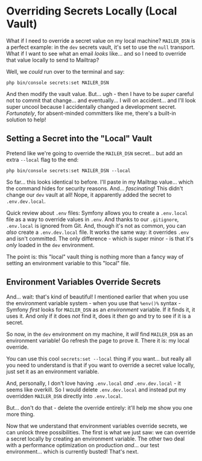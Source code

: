 # Overriding Secrets Locally (Local Vault)

What if I need to override a secret value on my local machine? `MAILER_DSN` is a
perfect example: in the `dev` secrets vault, it's set to use the `null` transport.
What if I want to see what an email *looks* like... and so I need to override that
value locally to send to Mailtrap?

Well, we *could* run over to the terminal and say:

```terminal
php bin/console secrets:set MAILER_DSN
```

And then modify the vault value. But... ugh - then I have to be *super* careful
not to commit that change... and eventually... I will on accident... and I'll look
super uncool because I accidentally changed a development secret.
*Fortunately*, for absent-minded committers like me, there's a built-in solution
to help!

## Setting a Secret into the "Local" Vault

Pretend like we're going to override the `MAILER_DSN` secret... but add an
extra `--local` flag to the end:

```terminal-silent
php bin/console secrets:set MAILER_DSN --local
```

So far... this looks identical to before. I'll paste in my Mailtrap value... which
the command hides for security reasons. And... *fascinating*! This didn't change
our `dev` vault at all! Nope, it apparently added the secret to `.env.dev.local`.

Quick review about `.env` files: Symfony allows you to create a `.env.local` file
as a way to override values in `.env`. And thanks to our `.gitignore`,
`.env.local` is ignored from Git. And, though it's not as common, you can *also*
create a `.env.dev.local` file. It works the same way: it overrides `.env` and
isn't committed. The only difference - which is super minor - is that it's
*only* loaded in the `dev` environment.

The point is: this "local" vault thing is nothing more than a fancy way of
setting an environment variable to this "local" file.

## Environment Variables Override Secrets

And... wait: that's kind of beautiful! I mentioned earlier that when you use the
environment variable system - when you use that `%env()%` syntax - Symfony *first*
looks for `MAILER_DSN` as an *environment* variable. If it finds it, it uses it.
And only if it does *not* find it, does it *then* go and try to see if it is a
secret.

So now, in the `dev` environment on my machine, it *will* find `MAILER_DSN` as
an environment variable! Go refresh the page to prove it. There it is: my local
override.

You can use this cool `secrets:set --local` thing if you want... but really all
you need to understand is that if you want to override a secret value locally,
just set it as an environment variable.

And, personally, I don't love having `.env.local` *and* `.env.dev.local` - it seems
like overkill. So I would delete `.env.dev.local` and instead put my overridden
`MAILER_DSN` directly into `.env.local`.

But... don't do that - delete the override entirely: it'll help me show you one
more thing.

Now that we understand that environment variables override secrets, we can
unlock three possibilities. The first is what we just saw: we can override a
secret locally by creating an environment variable. The other two deal with
a performance optimization on production *and*... our test environment... which
is currently busted! That's next.
